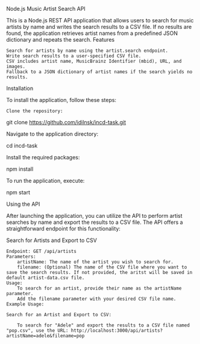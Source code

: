 Node.js Music Artist Search API

This is a Node.js REST API application that allows users to search for music artists by name and writes the search results to a CSV file. If no results are found, the application retrieves artist names from a predefined JSON dictionary and repeats the search.
Features

    Search for artists by name using the artist.search endpoint.
    Write search results to a user-specified CSV file.
    CSV includes artist name, MusicBrainz Identifier (mbid), URL, and images.
    Fallback to a JSON dictionary of artist names if the search yields no results.


Installation

To install the application, follow these steps:

    Clone the repository:

git clone https://github.com/idilnsk/incd-task.git

Navigate to the application directory:

cd incd-task

Install the required packages:

npm install

To run the application, execute:

npm start

Using the API

After launching the application, you can utilize the API to perform artist searches by name and  export the results to a CSV file. The API offers a straightforward endpoint for this functionality:

Search for Artists and  Export to CSV

    Endpoint: GET /api/artists
    Parameters:
        artistName: The name of the artist you wish to search for.
        filename: (Optional) The name of the CSV file where you want to save the search results. If not provided, the aritst will be saved in default artist-data.csv file.
    Usage:
        To search for an artist, provide their name as the artistName parameter.
        Add the filename parameter with your desired CSV file name.
    Example Usage:

    Search for an Artist and Export to CSV:

        To search for "Adele" and export the results to a CSV file named "pop.csv", use the URL: http://localhost:3000/api/artists?artistName=adele&filename=pop
